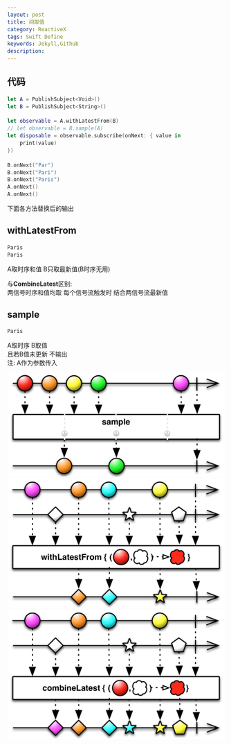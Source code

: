 ```yaml
---  
layout: post  
title: 间取值  
category: ReactiveX  
tags: Swift Define  
keywords: Jekyll,Github  
description: 
---  
```


## 代码  
```swift  
let A = PublishSubject<Void>()  
let B = PublishSubject<String>()  

let observable = A.withLatestFrom(B)  
// let observable = B.sample(A)  
let disposable = observable.subscribe(onNext: { value in  
    print(value)  
})  

B.onNext("Par")  
B.onNext("Pari")  
B.onNext("Paris")  
A.onNext()  
A.onNext()  
```  

下面各方法替换后的输出  
## withLatestFrom  
```swift  
Paris  
Paris  
```  
A取时序和值  B只取最新值(B时序无用)  

与**CombineLatest**区别:  
两信号时序和值均取 每个信号流触发时 结合两信号流最新值  

## sample  
```swift  
Paris  
```  
A取时序  B取值  
且若B值未更新 不输出  
注: A作为参数传入  

![](/assets/postAssets/2017/15010616949747.webp)  
![](/assets/postAssets/2017/15010620014298.webp)  
![](/assets/postAssets/2017/15010620408359.webp)  

